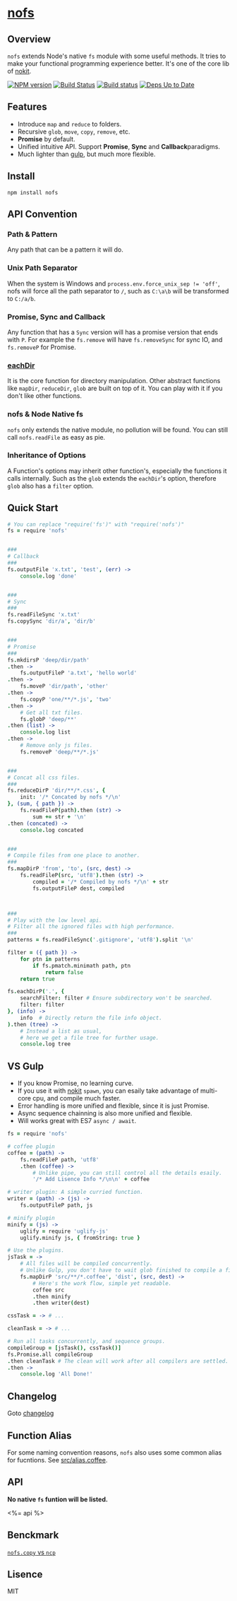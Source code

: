 # [nofs](https://github.com/ysmood/nofs)

## Overview

`nofs` extends Node's native `fs` module with some useful methods. It tries
to make your functional programming experience better. It's one of the core
lib of [nokit][].

[![NPM version](https://badge.fury.io/js/nofs.svg)](http://badge.fury.io/js/nofs) [![Build Status](https://travis-ci.org/ysmood/nofs.svg)](https://travis-ci.org/ysmood/nofs) [![Build status](https://ci.appveyor.com/api/projects/status/11ddy1j4wofdhal7?svg=true)](https://ci.appveyor.com/project/ysmood/nofs)
 [![Deps Up to Date](https://david-dm.org/ysmood/nofs.svg?style=flat)](https://david-dm.org/ysmood/nofs)

## Features

- Introduce `map` and `reduce` to folders.
- Recursive `glob`, `move`, `copy`, `remove`, etc.
- **Promise** by default.
- Unified intuitive API. Support **Promise**, **Sync** and **Callback**paradigms.
- Much lighter than [gulp](https://github.com/gulpjs/gulp), but much more flexible.

## Install

```shell
npm install nofs
```

## API Convention

### Path & Pattern

Any path that can be a pattern it will do.

### Unix Path Separator

When the system is Windows and `process.env.force_unix_sep != 'off'`, nofs  will force all the path separator to `/`, such as `C:\a\b` will be transformed to `C:/a/b`.

### Promise, Sync and Callback

Any function that has a `Sync` version will has a promise version that ends with `P`.
For example the `fs.remove` will have `fs.removeSync` for sync IO, and `fs.removeP` for Promise.

### [eachDir](#eachDirP)

It is the core function for directory manipulation. Other abstract functions
like `mapDir`, `reduceDir`, `glob` are built on top of it. You can play
with it if you don't like other functions.

### nofs & Node Native fs

`nofs` only extends the native module, no pollution will be found. You can
still call `nofs.readFile` as easy as pie.

### Inheritance of Options

A Function's options may inherit other function's, especially the functions it calls internally. Such as the `glob` extends the `eachDir`'s
option, therefore `glob` also has a `filter` option.

## Quick Start

```coffee
# You can replace "require('fs')" with "require('nofs')"
fs = require 'nofs'


###
# Callback
###
fs.outputFile 'x.txt', 'test', (err) ->
    console.log 'done'


###
# Sync
###
fs.readFileSync 'x.txt'
fs.copySync 'dir/a', 'dir/b'


###
# Promise
###
fs.mkdirsP 'deep/dir/path'
.then ->
    fs.outputFileP 'a.txt', 'hello world'
.then ->
    fs.moveP 'dir/path', 'other'
.then ->
    fs.copyP 'one/**/*.js', 'two'
.then ->
    # Get all txt files.
    fs.globP 'deep/**'
.then (list) ->
    console.log list
.then ->
    # Remove only js files.
    fs.removeP 'deep/**/*.js'


###
# Concat all css files.
###
fs.reduceDirP 'dir/**/*.css', {
    init: '/* Concated by nofs */\n'
}, (sum, { path }) ->
    fs.readFileP(path).then (str) ->
        sum += str + '\n'
.then (concated) ->
    console.log concated


###
# Compile files from one place to another.
###
fs.mapDirP 'from', 'to', (src, dest) ->
    fs.readFileP(src, 'utf8').then (str) ->
        compiled = '/* Compiled by nofs */\n' + str
        fs.outputFileP dest, compiled



###
# Play with the low level api.
# Filter all the ignored files with high performance.
###
patterns = fs.readFileSync('.gitignore', 'utf8').split '\n'

filter = ({ path }) ->
    for ptn in patterns
        if fs.pmatch.minimath path, ptn
            return false
    return true

fs.eachDirP('.', {
    searchFilter: filter # Ensure subdirectory won't be searched.
    filter: filter
}, (info) ->
    info  # Directly return the file info object.
).then (tree) ->
    # Instead a list as usual,
    # here we get a file tree for further usage.
    console.log tree
```


## VS Gulp

- If you know Promise, no learning curve.
- If you use it with [nokit][] `spawn`, you can esaily take advantage of multi-core cpu, and compile much faster.
- Error handling is more unified and flexible, since it is just Promise.
- Async sequence chainning is also more unified and flexible.
- Will works great with ES7 `async / await`.

```coffee
fs = require 'nofs'

# coffee plugin
coffee = (path) ->
    fs.readFileP path, 'utf8'
    .then (coffee) ->
        # Unlike pipe, you can still control all the details esaily.
        '/* Add Lisence Info */\n\n' + coffee

# writer plugin: A simple curried function.
writer = (path) -> (js) ->
    fs.outputFileP path, js

# minify plugin
minify = (js) ->
    uglify = require 'uglify-js'
    uglify.minify js, { fromString: true }

# Use the plugins.
jsTask = ->
    # All files will be compiled concurrently.
    # Unlike Gulp, you don't have to wait glob finished to compile a file.
    fs.mapDirP 'src/**/*.coffee', 'dist', (src, dest) ->
        # Here's the work flow, simple yet readable.
        coffee src
        .then minify
        .then writer(dest)

cssTask = -> # ...

cleanTask = -> # ...

# Run all tasks concurrently, and sequence groups.
compileGroup = [jsTask(), cssTask()]
fs.Promise.all compileGroup
.then cleanTask # The clean will work after all compilers are settled.
.then ->
    console.log 'All Done!'
```

## Changelog

Goto [changelog](doc/changelog.md)

## Function Alias

For some naming convention reasons, `nofs` also uses some common alias for fucntions. See [src/alias.coffee](src/alias.coffee).

## API

__No native `fs` funtion will be listed.__

<%= api %>

## Benckmark

[`nofs.copy` vs `ncp`](benchmark/ncp.coffee)

## Lisence

MIT


[nokit]: https://github.com/ysmood/nokit
